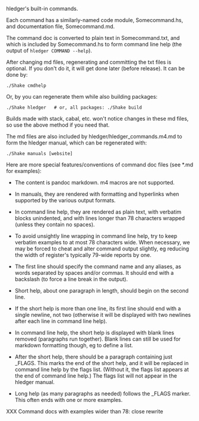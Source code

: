 hledger's built-in commands.

Each command has a similarly-named code module, Somecommand.hs, and
documentation file, Somecommand.md.

The command doc is converted to plain text in Somecommand.txt, and
which is included by Somecommand.hs to form command line help (the
output of `hledger COMMAND --help`).

After changing md files, regenerating and committing the txt files is
optional. If you don't do it, it will get done later (before release).
It can be done by:

    ./Shake cmdhelp

Or, by you can regenerate them while also building packages:

    ./Shake hledger   # or, all packages: ./Shake build

Builds made with stack, cabal, etc. won't notice changes in these md
files, so use the above method if you need that.

The md files are also included by hledger/hledger_commands.m4.md to
form the hledger manual, which can be regenerated with:

    ./Shake manuals [website]

Here are more special features/conventions of command doc files (see
*.md for examples):

- The content is pandoc markdown. m4 macros are not supported.

- In manuals, they are rendered with formatting and hyperlinks when
  supported by the various output formats.

- In command line help, they are rendered as plain text, with verbatim
  blocks unindented, and with lines longer than 78 characters wrapped
  (unless they contain no spaces).

- To avoid unsightly line wrapping in command line help, try to keep
  verbatim examples to at most 78 characters wide. When necessary, we
  may be forced to cheat and alter command output slightly, eg
  reducing the width of register's typically 79-wide reports by one.

- The first line should specify the command name and any aliases, as
  words separated by spaces and/or commas. It should end with a
  backslash (to force a line break in the output).

- Short help, about one paragraph in length, should begin on the
  second line.

- If the short help is more than one line, its first line should end
  with a single newline, not two (otherwise it will be displayed with
  two newlines after each line in command line help).

- In command line help, the short help is displayed with blank lines
  removed (paragraphs run together). Blank lines can still be used for
  markdown formatting though, eg to define a list.

- After the short help, there should be a paragraph containing just
  _FLAGS. This marks the end of the short help, and it will be
  replaced in command line help by the flags list. (Without it, the
  flags list appears at the end of command line help.) The flags list
  will not appear in the hledger manual.

- Long help (as many paragraphs as needed) follows the _FLAGS marker.
  This often ends with one or more examples.


XXX Command docs with examples wider than 78:
close
rewrite

